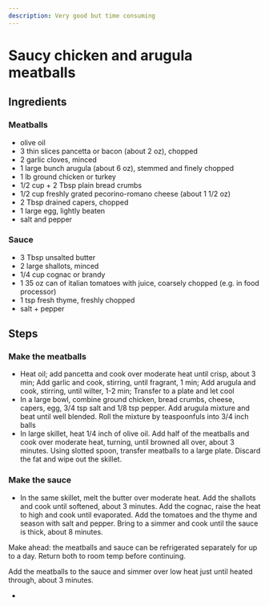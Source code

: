 ```yaml
---
description: Very good but time consuming
---
```


# Saucy chicken and arugula meatballs

## Ingredients

### Meatballs

* olive oil
* 3 thin slices pancetta or bacon \(about 2 oz\), chopped
* 2 garlic cloves, minced
* 1 large bunch arugula \(about 6 oz\), stemmed and finely chopped
* 1 lb ground chicken or turkey
* 1/2 cup + 2 Tbsp plain bread crumbs
* 1/2 cup freshly grated pecorino-romano cheese \(about 1 1/2 oz\)
* 2 Tbsp drained capers, chopped
* 1 large egg, lightly beaten
* salt and pepper

### Sauce

* 3 Tbsp unsalted butter
* 2 large shallots, minced
* 1/4 cup cognac or brandy
* 1 35 oz can of italian tomatoes with juice, coarsely chopped \(e.g. in food processor\)
* 1 tsp fresh thyme, freshly chopped
* salt + pepper

## Steps

### Make the meatballs

* Heat oil; add pancetta and cook over moderate heat until crisp, about 3 min; Add garlic and cook, stirring, until fragrant, 1 min; Add arugula and cook, stirring, until wilter, 1-2 min; Transfer to a plate and let cool
* In a large bowl, combine ground chicken, bread crumbs, cheese, capers, egg, 3/4 tsp salt and 1/8 tsp pepper.  Add arugula mixture and beat until well blended. Roll the mixture by teaspoonfuls into 3/4 inch balls
* In large skillet, heat 1/4 inch of olive oil. Add half of the meatballs and cook over moderate heat, turning, until browned all over, about 3 minutes. Using slotted spoon, transfer meatballs to a large plate.  Discard the fat and wipe out the skillet.

### Make the sauce

* In the same skillet, melt the butter over moderate heat. Add the shallots and cook until softened, about 3 minutes.  Add the cognac, raise the heat to high and cook until evaporated. Add the tomatoes and the thyme and season with salt and pepper.  Bring to a simmer and cook until the sauce is thick, about 8 minutes.

Make ahead: the meatballs and sauce can be refrigerated separately for up to a day.  Return both to room temp before continuing.

Add the meatballs to the sauce and simmer over low heat just until heated through, about 3 minutes.

* 
### 

